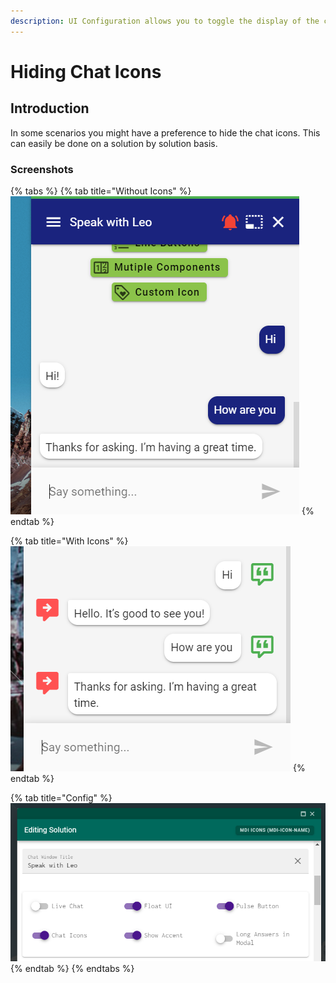 ```yaml
---
description: UI Configuration allows you to toggle the display of the chat icons
---
```


# Hiding Chat Icons

## Introduction

In some scenarios you might have a preference to hide the chat icons. This can easily be done on a solution by solution basis. 

### Screenshots

{% tabs %}
{% tab title="Without Icons" %}
![](../../.gitbook/assets/hide-icons.png)
{% endtab %}

{% tab title="With Icons" %}
![](../../.gitbook/assets/show-icons.png)
{% endtab %}

{% tab title="Config" %}
![](../../.gitbook/assets/feature-toggles.png)
{% endtab %}
{% endtabs %}

